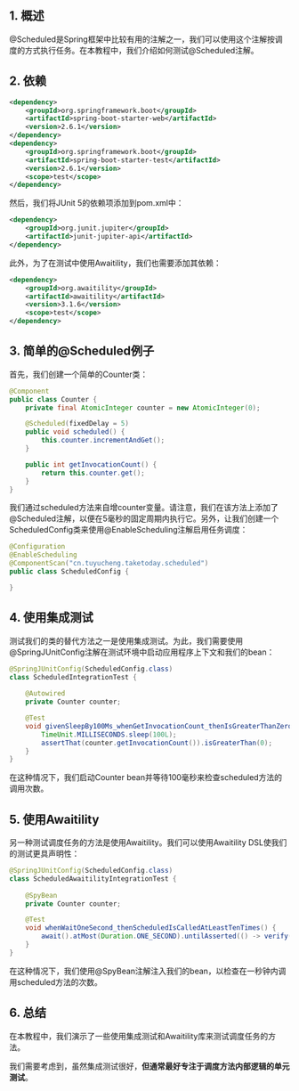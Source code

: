 ## 1. 概述

@Scheduled是Spring框架中比较有用的注解之一，我们可以使用这个注解按调度的方式执行任务。在本教程中，我们介绍如何测试@Scheduled注解。

## 2. 依赖

```xml
<dependency>
    <groupId>org.springframework.boot</groupId>
    <artifactId>spring-boot-starter-web</artifactId>
    <version>2.6.1</version>
</dependency>
<dependency>
    <groupId>org.springframework.boot</groupId>
    <artifactId>spring-boot-starter-test</artifactId>
    <version>2.6.1</version>
    <scope>test</scope>
</dependency>
```

然后，我们将JUnit 5的依赖项添加到pom.xml中：

```xml
<dependency>
    <groupId>org.junit.jupiter</groupId>
    <artifactId>junit-jupiter-api</artifactId>
</dependency>
```

此外，为了在测试中使用Awaitility，我们也需要添加其依赖：

```xml
<dependency>
    <groupId>org.awaitility</groupId>
    <artifactId>awaitility</artifactId>
    <version>3.1.6</version>
    <scope>test</scope>
</dependency>
```

## 3. 简单的@Scheduled例子

首先，我们创建一个简单的Counter类：

```java
@Component
public class Counter {
    private final AtomicInteger counter = new AtomicInteger(0);

    @Scheduled(fixedDelay = 5)
    public void scheduled() {
        this.counter.incrementAndGet();
    }

    public int getInvocationCount() {
        return this.counter.get();
    }
}
```

我们通过scheduled方法来自增counter变量。请注意，我们在该方法上添加了@Scheduled注解，以便在5毫秒的固定周期内执行它。另外，让我们创建一个ScheduledConfig类来使用@EnableScheduling注解启用任务调度：

```java
@Configuration
@EnableScheduling
@ComponentScan("cn.tuyucheng.taketoday.scheduled")
public class ScheduledConfig {

}
```

## 4. 使用集成测试

测试我们的类的替代方法之一是使用集成测试。为此，我们需要使用@SpringJUnitConfig注解在测试环境中启动应用程序上下文和我们的bean：

```java
@SpringJUnitConfig(ScheduledConfig.class)
class ScheduledIntegrationTest {
    
    @Autowired
    private Counter counter;

    @Test
    void givenSleepBy100Ms_whenGetInvocationCount_thenIsGreaterThanZero() throws InterruptedException {
        TimeUnit.MILLISECONDS.sleep(100L);
        assertThat(counter.getInvocationCount()).isGreaterThan(0);
    }
}
```

在这种情况下，我们启动Counter bean并等待100毫秒来检查scheduled方法的调用次数。

## 5. 使用Awaitility

另一种测试调度任务的方法是使用Awaitility。我们可以使用Awaitility DSL使我们的测试更具声明性：

```java
@SpringJUnitConfig(ScheduledConfig.class)
class ScheduledAwaitilityIntegrationTest {
    
    @SpyBean
    private Counter counter;

    @Test
    void whenWaitOneSecond_thenScheduledIsCalledAtLeastTenTimes() {
        await().atMost(Duration.ONE_SECOND).untilAsserted(() -> verify(counter, atLeast(10)).scheduled());
    }
}
```

在这种情况下，我们使用@SpyBean注解注入我们的bean，以检查在一秒钟内调用scheduled方法的次数。

## 6. 总结

在本教程中，我们演示了一些使用集成测试和Awaitility库来测试调度任务的方法。

我们需要考虑到，虽然集成测试很好，**但通常最好专注于调度方法内部逻辑的单元测试**。